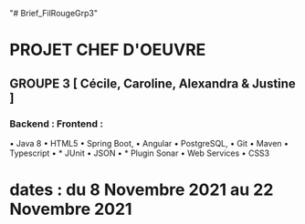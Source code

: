 "# Brief_FilRougeGrp3" 
# PROJET CHEF D'OEUVRE
## GROUPE 3 [ Cécile, Caroline, Alexandra & Justine ]
### Backend : Frontend : 
• Java 8 • HTML5
• Spring Boot, • Angular
• PostgreSQL, • Git
• Maven • Typescript
• * JUnit • JSON
• * Plugin Sonar • Web Services
• CSS3

# dates : du 8 Novembre 2021 au 22 Novembre 2021 

